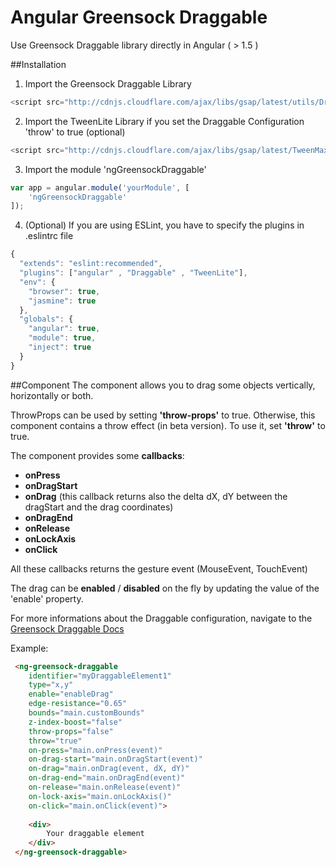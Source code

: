 # Angular Greensock Draggable

Use Greensock Draggable library directly in Angular ( > 1.5 )



##Installation

1. Import the Greensock Draggable Library
```javascript
<script src="http://cdnjs.cloudflare.com/ajax/libs/gsap/latest/utils/Draggable.min.js"></script>
```

2. Import the TweenLite Library if you set the Draggable Configuration 'throw' to true (optional)
```javascript
<script src="http://cdnjs.cloudflare.com/ajax/libs/gsap/latest/TweenMax.min.js"></script>
```

3. Import the module 'ngGreensockDraggable'
```javascript
var app = angular.module('yourModule', [
    'ngGreensockDraggable'
]);
```

4. (Optional) If you are using ESLint, you have to specify the plugins in .eslintrc file
```javascript
{
  "extends": "eslint:recommended",
  "plugins": ["angular" , "Draggable" , "TweenLite"],
  "env": {
    "browser": true,
    "jasmine": true
  },
  "globals": {
    "angular": true,
    "module": true,
    "inject": true
  }
}

```

##Component
The component allows you to drag some objects vertically, horizontally or both.

ThrowProps can be used by setting **'throw-props'** to true. 
Otherwise, this component contains a throw effect (in beta version). To use it, set **'throw'** to true.

The component provides some **callbacks**:
- **onPress**
- **onDragStart**
- **onDrag** (this callback returns also the delta dX, dY between the dragStart and the drag coordinates)
- **onDragEnd**
- **onRelease**
- **onLockAxis**
- **onClick**

All these callbacks returns the gesture event (MouseEvent, TouchEvent)


The drag can be **enabled** / **disabled** on the fly by updating the value of the 'enable' property.

For more informations about the Draggable configuration, navigate to the [Greensock Draggable Docs](https://greensock.com/docs/#/HTML5/GSAP/Utils/Draggable/)

Example:
```html
 <ng-greensock-draggable
    identifier="myDraggableElement1"
    type="x,y"
    enable="enableDrag"
    edge-resistance="0.65"
    bounds="main.customBounds"
    z-index-boost="false"
    throw-props="false"
    throw="true"
    on-press="main.onPress(event)"
    on-drag-start="main.onDragStart(event)"
    on-drag="main.onDrag(event, dX, dY)"
    on-drag-end="main.onDragEnd(event)"
    on-release="main.onRelease(event)"
    on-lock-axis="main.onLockAxis()"
    on-click="main.onClick(event)">
    
    <div>
        Your draggable element
    </div>
 </ng-greensock-draggable>
```

